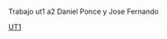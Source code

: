 Trabajo ut1 a2 Daniel Ponce y Jose Fernando

[UT1](UT1_DP_JF/ut1%20a2/documentos/ut1-a2-intro_markdown.md)
